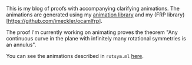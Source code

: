 This is my blog of proofs with accompanying clarifying animations. The animations are
generated using my [animation library](https://github.com/imeckler/compellingproof)
and my (FRP library)[https://github.com/imeckler/ocamlfrp].

The proof I'm currently working on animating proves the theorem
"Any continuous curve in the plane with infinitely many rotational symmetries is
an annulus".

You can see the animations described in `rotsym.ml` [here](http://jsfiddle.net/k3fsw/).
